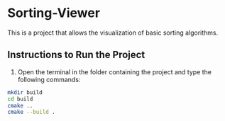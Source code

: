 # Sorting-Viewer
This is a project that allows the visualization of basic sorting algorithms.

## Instructions to Run the Project

1. Open the terminal in the folder containing the project and type the following commands:

```bash
mkdir build
cd build
cmake ..
cmake --build .
